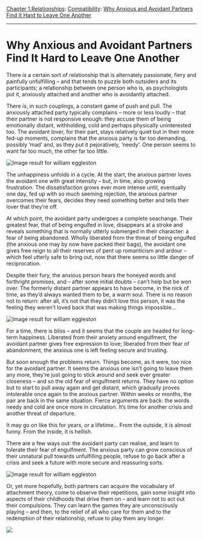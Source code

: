 [Chapter 1.Relationships](https://www.theschooloflife.com/thebookoflife/category/relationships/): [Compatibility](https://www.theschooloflife.com/thebookoflife/category/relationships/compatibility/): [Why Anxious and Avoidant Partners Find It Hard to Leave One Another](https://www.theschooloflife.com/thebookoflife/why-anxious-and-avoidant-partners-find-it-hard-to-leave-one-another/)

* * *

# Why Anxious and Avoidant Partners Find It Hard to Leave One Another

There is a certain sort of relationship that is alternately passionate, fiery and painfully unfulfilling – and that tends to puzzle both outsiders and its participants; a relationship between one person who is, as psychologists put it, anxiously attached and another who is avoidantly attached.

There is, in such couplings, a constant game of push and pull. The anxiously attached party typically complains – more or less loudly – that their partner is not responsive enough: they accuse them of being emotionally distant, withholding, cold and perhaps physically uninterested too. The avoidant lover, for their part, stays relatively quiet but in their more fed-up moments, complains that the anxious party is far too demanding, possibly ‘mad’ and, as they put it pejoratively, ‘needy’. One person seems to want far too much, the other far too little.

![Image result for william eggleston](https://biblioklept.files.wordpress.com/2017/08/eggleston-tomatoes.jpg)

The unhappiness unfolds in a cycle. At the start, the anxious partner loves the avoidant one with great intensity – but, in time, also growing frustration.&nbsp;The dissatisfaction grows ever more intense until, eventually one day, fed up with so much seeming rejection, the anxious partner overcomes their fears, decides they need something better and tells their lover that they’re off.

At which point, the avoidant party undergoes a complete seachange. Their greatest fear, that of being engulfed in love, disappears at a stroke and reveals something that is normally utterly submerged in their character: a fear of being abandoned. Wholly liberated from the threat of being engulfed (the anxious one may by now have packed their bags), the avoidant one gives free reign to all their reserves of pent up romanticism and ardour – which feel utterly safe to bring out, now that there seems so little danger of reciprocation.

Despite their fury, the anxious person hears the honeyed words and forthright promises, and – after some initial doubts – can’t help but be won over. The formerly distant partner appears to have become, in the nick of time, as they’d always wanted them to be, a warm soul. There is no reason not to return: after all, it’s not that they didn’t love this person, it was the feeling they weren’t loved back that was making things impossible…

![Image result for william eggleston](https://media.timeout.com/images/103231820/630/472/image.jpg)

For a time, there is bliss – and it seems that the couple are headed for long-term happiness. Liberated from their anxiety around engulfment, the avoidant partner gives free expression to love; liberated from their fear of abandonment, the anxious one is left feeling secure and trusting.

But soon enough the problems return. Things become, as it were, too nice for the avoidant partner. It seems the anxious one isn’t going to leave them any more, they’re just going to stick around and seek ever greater closeness – and so the old fear of engulfment returns. They have no option but to start to pull away again and get distant, which gradually proves intolerable once again to the anxious partner. Within weeks or months, the pair are back in the same situation. Fierce arguments are back: the words needy and cold are once more in circulation. It’s time for another crisis and another threat of departure.

It may go on like this for years, or a lifetime… From the outside, it is almost funny. From the inside, it is hellish.

There are a few ways out: the avoidant party can realise, and learn to tolerate their fear of engulfment. The anxious party can grow conscious of their unnatural pull towards unfulfilling people, refuse to go back after a crisis and seek a future with more secure and reassuring sorts.

![Image result for william eggleston](https://img.thedailybeast.com/image/upload/d_placeholder_euli9k/dpr_2.0/c_limit,w_585/fl_lossy,q_auto/v1/galleries/2016/11/03/the-best-of-photographer-william-eggleston/1611001-Jones-William-Eggleston-GAL-06_bg8rda)

Or, yet more hopefully, both partners can acquire the vocabulary of attachment theory, come to observe their repetitions, gain some insight into aspects of their childhoods that drive them on – and learn not to act out their compulsions. They can learn the games they are unconsciously playing – and then, to the relief of all who care for them and to the redemption of their relationship, refuse to play them any longer.

[![](https://img.youtube.com/vi/e9EgUvfgojY/0.jpg)](https://www.youtube.com/embed/e9EgUvfgojY '')

